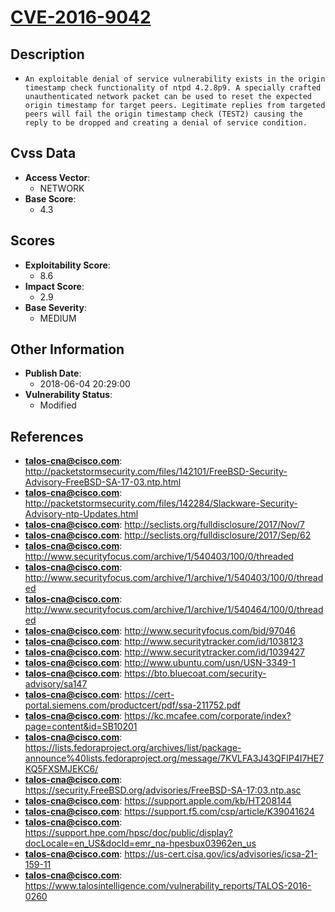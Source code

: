 
# [CVE-2016-9042](http://packetstormsecurity.com/files/142101/FreeBSD-Security-Advisory-FreeBSD-SA-17-03.ntp.html)

## Description

- `An exploitable denial of service vulnerability exists in the origin timestamp check functionality of ntpd 4.2.8p9. A specially crafted unauthenticated network packet can be used to reset the expected origin timestamp for target peers. Legitimate replies from targeted peers will fail the origin timestamp check (TEST2) causing the reply to be dropped and creating a denial of service condition.`

## Cvss Data

- **Access Vector**:
  - NETWORK
- **Base Score**:
  - 4.3

## Scores

- **Exploitability Score**:
  - 8.6
- **Impact Score**:
  - 2.9
- **Base Severity**:
  - MEDIUM

## Other Information

- **Publish Date**:
  - 2018-06-04 20:29:00
- **Vulnerability Status**:
  - Modified

## References

- **talos-cna@cisco.com**: http://packetstormsecurity.com/files/142101/FreeBSD-Security-Advisory-FreeBSD-SA-17-03.ntp.html
- **talos-cna@cisco.com**: http://packetstormsecurity.com/files/142284/Slackware-Security-Advisory-ntp-Updates.html
- **talos-cna@cisco.com**: http://seclists.org/fulldisclosure/2017/Nov/7
- **talos-cna@cisco.com**: http://seclists.org/fulldisclosure/2017/Sep/62
- **talos-cna@cisco.com**: http://www.securityfocus.com/archive/1/540403/100/0/threaded
- **talos-cna@cisco.com**: http://www.securityfocus.com/archive/1/archive/1/540403/100/0/threaded
- **talos-cna@cisco.com**: http://www.securityfocus.com/archive/1/archive/1/540464/100/0/threaded
- **talos-cna@cisco.com**: http://www.securityfocus.com/bid/97046
- **talos-cna@cisco.com**: http://www.securitytracker.com/id/1038123
- **talos-cna@cisco.com**: http://www.securitytracker.com/id/1039427
- **talos-cna@cisco.com**: http://www.ubuntu.com/usn/USN-3349-1
- **talos-cna@cisco.com**: https://bto.bluecoat.com/security-advisory/sa147
- **talos-cna@cisco.com**: https://cert-portal.siemens.com/productcert/pdf/ssa-211752.pdf
- **talos-cna@cisco.com**: https://kc.mcafee.com/corporate/index?page=content&id=SB10201
- **talos-cna@cisco.com**: https://lists.fedoraproject.org/archives/list/package-announce%40lists.fedoraproject.org/message/7KVLFA3J43QFIP4I7HE7KQ5FXSMJEKC6/
- **talos-cna@cisco.com**: https://security.FreeBSD.org/advisories/FreeBSD-SA-17:03.ntp.asc
- **talos-cna@cisco.com**: https://support.apple.com/kb/HT208144
- **talos-cna@cisco.com**: https://support.f5.com/csp/article/K39041624
- **talos-cna@cisco.com**: https://support.hpe.com/hpsc/doc/public/display?docLocale=en_US&docId=emr_na-hpesbux03962en_us
- **talos-cna@cisco.com**: https://us-cert.cisa.gov/ics/advisories/icsa-21-159-11
- **talos-cna@cisco.com**: https://www.talosintelligence.com/vulnerability_reports/TALOS-2016-0260
